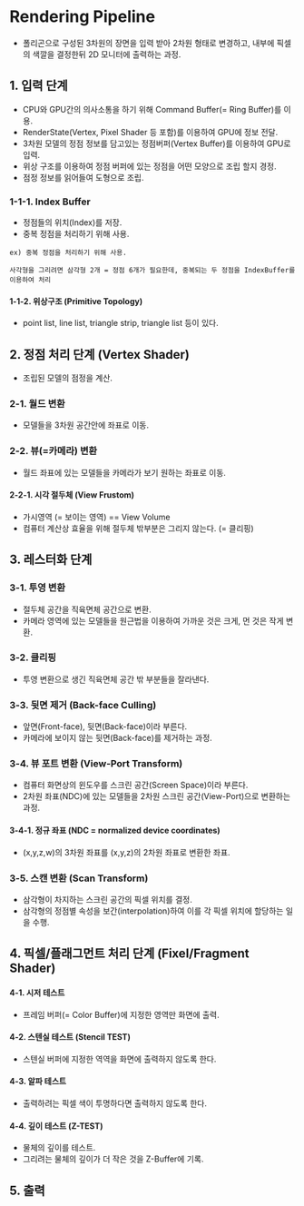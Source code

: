 # Rendering Pipeline

+ 폴리곤으로 구성된 3차원의 장면을 입력 받아 2차원 형태로 변경하고, 내부에 픽셀의 색깔을 결정한뒤 2D 모니터에 출력하는 과정.

## 1. 입력 단계

+ CPU와 GPU간의 의사소통을 하기 위해 Command Buffer(= Ring Buffer)를 이용.
+ RenderState(Vertex, Pixel Shader 등 포함)를 이용하여 GPU에 정보 전달.
+ 3차원 모델의 정점 정보를 담고있는 정점버퍼(Vertex Buffer)를 이용하여 GPU로 입력.
+ 위상 구조를 이용하여 정점 버퍼에 있는 정점을 어떤 모양으로 조립 할지 경정.
+ 점정 정보를 읽어들여 도형으로 조립.

### 1-1-1. Index Buffer

+ 정점들의 위치(Index)를 저장.
+ 중복 정점을 처리하기 위해 사용.

```
ex) 중복 정점을 처리하기 위해 사용.

사각형을 그리려면 삼각형 2개 = 정점 6개가 필요한데, 중복되는 두 정점을 IndexBuffer를 이용하여 처리
```

#### 1-1-2. 위상구조 (Primitive Topology)

+ point list, line list, triangle strip, triangle list 등이 있다.

## 2. 정점 처리 단계 (Vertex Shader)

+ 조립된 모델의 점정을 계산.

### 2-1. 월드 변환

+ 모델들을 3차원 공간안에 좌표로 이동.

### 2-2. 뷰(=카메라) 변환

+ 월드 좌표에 있는 모델들을 카메라가 보기 원하는 좌표로 이동.

#### 2-2-1. 시각 절두체 (View Frustom)

+ 가시영역 (= 보이는 영역) == View Volume
+ 컴퓨터 계산상 효율을 위해 절두체 밖부분은 그리지 않는다. (= 클리핑)

## 3. 레스터화 단계

### 3-1. 투영 변환

+ 절두체 공간을 직육면체 공간으로 변환.
+ 카메라 영역에 있는 모델들을 원근법을 이용하여 가까운 것은 크게, 먼 것은 작게 변환.

### 3-2. 클리핑

+ 투영 변환으로 생긴 직육면체 공간 밖 부분들을 잘라낸다.

### 3-3. 뒷면 제거 (Back-face Culling)

+ 앞면(Front-face), 뒷면(Back-face)이라 부른다.
+ 카메라에 보이지 않는 뒷면(Back-face)를 제거하는 과정.

### 3-4. 뷰 포트 변환 (View-Port Transform)

+ 컴퓨터 화면상의 윈도우를 스크린 공간(Screen Space)이라 부른다.
+ 2차원 좌표(NDC)에 있는 모델들을 2차원 스크린 공간(View-Port)으로 변환하는 과정.

#### 3-4-1. 정규 좌표 (NDC = normalized device coordinates)

+ (x,y,z,w)의 3차원 좌표를 (x,y,z)의 2차원 좌표로 변환한 좌표.

### 3-5. 스캔 변환 (Scan Transform)

+ 삼각형이 차지하는 스크린 공간의 픽셀 위치를 결정.
+ 삼각형의 정점별 속성을 보간(interpolation)하여 이를 각 픽셀 위치에 할당하는 일을 수행.

## 4. 픽셀/플래그먼트 처리 단계 (Fixel/Fragment Shader)

#### 4-1. 시저 테스트

+ 프레임 버퍼(= Color Buffer)에 지정한 영역만 화면에 출력.

#### 4-2. 스텐실 테스트 (Stencil TEST)

+ 스텐실 버퍼에 지정한 역역을 화면에 출력하지 않도록 한다.

#### 4-3. 알파 테스트

+ 출력하려는 픽셀 색이 투명하다면 출력하지 않도록 한다.

#### 4-4. 깊이 테스트 (Z-TEST)

+ 물체의 깊이를 테스트.
+ 그리려는 물체의 깊이가 더 작은 것을 Z-Buffer에 기록.

## 5. 출력